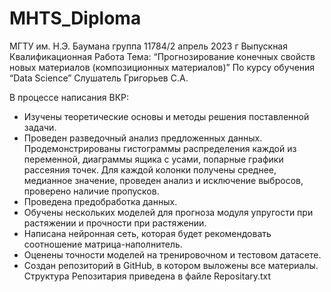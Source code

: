 # MHTS_Diploma
МГТУ им. Н.Э. Баумана
группа 11784/2 
апрель 2023 г
Выпускная Квалификационная Работа 
Тема: “Прогнозирование конечных свойств новых материалов (композиционных материалов)”
По курсу обучения “Data Science”
Слушатель Григорьев С.А.

В процессе написания ВКР:
- Изучены теоретические основы и методы решения поставленной задачи.
- Проведен разведочный анализ предложенных данных. Продемонстрированы гистограммы распределения каждой из переменной, диаграммы ящика с усами, попарные графики рассеяния точек. Для каждой колонки получены среднее, медианное значение, проведен анализ и исключение выбросов, проверено наличие пропусков.
- Проведена предобработка данных.
- Обучены нескольких моделей для прогноза модуля упругости при растяжении и прочности при растяжении. 
- Написана нейронная сеть, которая будет рекомендовать соотношение матрица-наполнитель.
- Оценены точности моделей на тренировочном и тестовом датасете.
- Создан репозиторий в GitHub, в котором выложены все материалы. Структура Репозитария приведена в файле Repositary.txt
